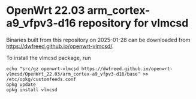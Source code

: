 OpenWrt 22.03 arm_cortex-a9_vfpv3-d16 repository for vlmcsd
========

Binaries built from this repository on 2025-01-28 can be downloaded from <https://dwfreed.github.io/openwrt-vlmcsd/>.

To install the vlmcsd package, run

```
echo "src/gz openwrt-vlmcsd https://dwfreed.github.io/openwrt-vlmcsd/OpenWrt_22.03/arm_cortex-a9_vfpv3-d16/base" >> /etc/opkg/customfeeds.conf
opkg update
opkg install vlmcsd
```
